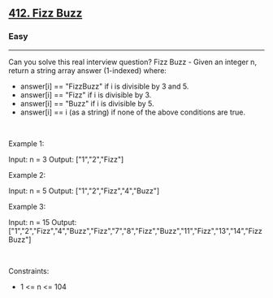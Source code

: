 <h2><a href="https://leetcode.com/problems/fizz-buzz/">412. Fizz Buzz</a></h2><h3>Easy</h3><hr>Can you solve this real interview question? Fizz Buzz - Given an integer n, return a string array answer (1-indexed) where:

 * answer[i] == "FizzBuzz" if i is divisible by 3 and 5.
 * answer[i] == "Fizz" if i is divisible by 3.
 * answer[i] == "Buzz" if i is divisible by 5.
 * answer[i] == i (as a string) if none of the above conditions are true.

 

Example 1:

Input: n = 3
Output: ["1","2","Fizz"]


Example 2:

Input: n = 5
Output: ["1","2","Fizz","4","Buzz"]


Example 3:

Input: n = 15
Output: ["1","2","Fizz","4","Buzz","Fizz","7","8","Fizz","Buzz","11","Fizz","13","14","FizzBuzz"]


 

Constraints:

 * 1 <= n <= 104